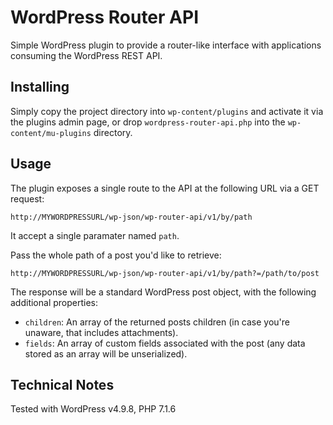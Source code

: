 # WordPress Router API

Simple WordPress plugin to provide a router-like interface with applications consuming the WordPress REST API.

## Installing

Simply copy the project directory into `wp-content/plugins` and activate it via the plugins admin page, or drop `wordpress-router-api.php` into the `wp-content/mu-plugins` directory.

## Usage

The plugin exposes a single route to the API at the following URL via a GET request:

`http://MYWORDPRESSURL/wp-json/wp-router-api/v1/by/path`

It accept a single paramater named `path`.

Pass the whole path of a post you'd like to retrieve:

`http://MYWORDPRESSURL/wp-json/wp-router-api/v1/by/path?=/path/to/post`

The response will be a standard WordPress post object, with the following additional properties:

* `children`: An array of the returned posts children (in case you're unaware, that includes attachments).
* `fields`: An array of custom fields associated with the post (any data stored as an array will be unserialized).

## Technical Notes

Tested with WordPress v4.9.8, PHP 7.1.6